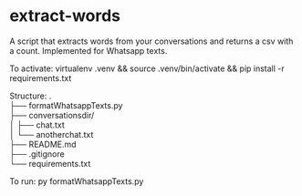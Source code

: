 # extract-words
A script that extracts words from your conversations and returns a csv with a count.
Implemented for Whatsapp texts.

To activate:
virtualenv .venv && source .venv/bin/activate && pip install -r requirements.txt

Structure:
.<br />
├── formatWhatsappTexts.py <br />
├── conversationsdir/ <br />
│   ├── chat.txt <br />
│   └── anotherchat.txt <br />
├── README.md <br />
├── .gitignore <br />
└── requirements.txt <br />

To run:
py formatWhatsappTexts.py <converations-dir> <your-username> <outpt-csv-name>
